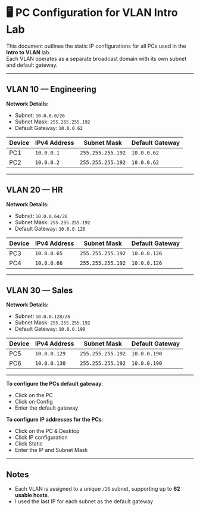 # 🖥️ PC Configuration for VLAN Intro Lab

This document outlines the static IP configurations for all PCs used in the **Intro to VLAN** lab.  
Each VLAN operates as a separate broadcast domain with its own subnet and default gateway.

---

## VLAN 10 — Engineering

**Network Details:**
- Subnet: `10.0.0.0/26`
- Subnet Mask: `255.255.255.192`
- Default Gateway: `10.0.0.62`

| Device | IPv4 Address | Subnet Mask | Default Gateway |
|---------|---------------|--------------|------------------|
| PC1 | `10.0.0.1` | `255.255.255.192` | `10.0.0.62` |
| PC2 | `10.0.0.2` | `255.255.255.192` | `10.0.0.62` |

---

## VLAN 20 — HR

**Network Details:**
- Subnet: `10.0.0.64/26`
- Subnet Mask: `255.255.255.192`
- Default Gateway: `10.0.0.126`

| Device | IPv4 Address | Subnet Mask | Default Gateway |
|---------|---------------|--------------|------------------|
| PC3 | `10.0.0.65` | `255.255.255.192` | `10.0.0.126` |
| PC4 | `10.0.0.66` | `255.255.255.192` | `10.0.0.126` |

---

## VLAN 30 — Sales

**Network Details:**
- Subnet: `10.0.0.128/26`
- Subnet Mask: `255.255.255.192`
- Default Gateway: `10.0.0.190`

| Device | IPv4 Address | Subnet Mask | Default Gateway |
|---------|---------------|--------------|------------------|
| PC5 | `10.0.0.129` | `255.255.255.192` | `10.0.0.190` |
| PC6 | `10.0.0.130` | `255.255.255.192` | `10.0.0.190` |

---

**To configure the PCs default gateway**: 
- Click on the PC
- Click on Config
- Enter the default gateway

**To configure IP addresses for the PCs**:
- Click on the PC & Desktop
- Click IP configuration
- Click Static
- Enter the IP and Subnet Mask

---

## Notes

- Each VLAN is assigned to a unique `/26` subnet, supporting up to **62 usable hosts**.
- I used the last IP for each subnet as the default gateway
